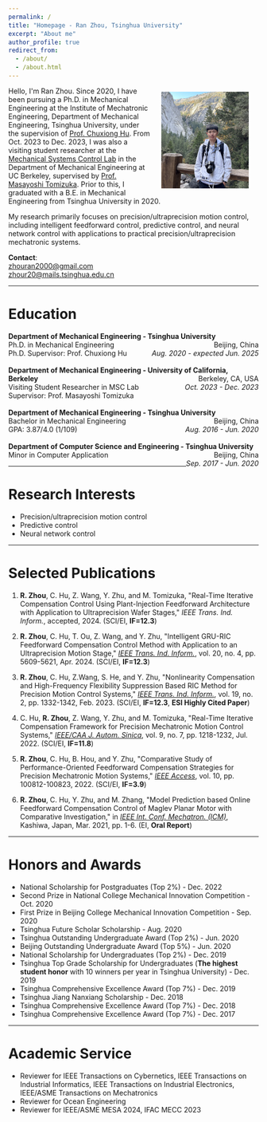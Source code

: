 ```yaml
---
permalink: /
title: "Homepage - Ran Zhou, Tsinghua University"
excerpt: "About me"
author_profile: true
redirect_from: 
  - /about/
  - /about.html
---
```


<p style="width:100%;">
  <img src="/images/Ran-Life.jpg" align="right" width="35%" alt="Life Photo of Ran" hspace="20" vspace="10">
</p>

Hello, I'm Ran Zhou. Since 2020, I have been pursuing a Ph.D. in Mechanical Engineering at the Institute of Mechatronic Engineering, Department of Mechanical Engineering, Tsinghua University, under the supervision of [Prof. Chuxiong Hu](https://www.me.tsinghua.edu.cn/en/info/1049/1315.htm). From Oct. 2023 to Dec. 2023, I was also a visiting student researcher at the [Mechanical Systems Control Lab](https://msc.berkeley.edu/) in the Department of Mechanical Engineering at UC Berkeley, supervised by [Prof. Masayoshi Tomizuka](https://me.berkeley.edu/people/masayoshi-tomizuka/). Prior to this, I graduated with a B.E. in Mechanical Engineering from Tsinghua University in 2020.

My research primarily focuses on precision/ultraprecision motion control, including intelligent feedforward control, predictive control, and neural network control with applications to practical precision/ultraprecision mechatronic systems.

**Contact**:  
[zhouran2000@gmail.com](mailto:zhouran2000@gmail.com)  
[zhour20@mails.tsinghua.edu.cn](mailto:zhour20@mails.tsinghua.edu.cn)

------

Education
======
<div class="education-entry">
  <strong>Department of Mechanical Engineering - Tsinghua University</strong>
  <span style="float: right;">Beijing, China</span><br>
  Ph.D. in Mechanical Engineering
  <span style="float: right; clear: right;"><em>Aug. 2020 - expected Jun. 2025</em></span><br>
  Ph.D. Supervisor: Prof. Chuxiong Hu
</div><br>

<div class="education-entry">
  <strong>Department of Mechanical Engineering - University of California, Berkeley</strong>
  <span style="float: right;">Berkeley, CA, USA</span><br>
  Visiting Student Researcher in MSC Lab
  <span style="float: right; clear: right;"><em>Oct. 2023 - Dec. 2023</em></span><br>
  Supervisor: Prof. Masayoshi Tomizuka
</div><br>

<div class="education-entry">
  <strong>Department of Mechanical Engineering - Tsinghua University</strong>
  <span style="float: right;">Beijing, China</span><br>
  Bachelor in Mechanical Engineering
  <span style="float: right; clear: right;"><em>Aug. 2016 - Jun. 2020</em></span><br>
  GPA: 3.87/4.0 (1/109)
</div><br>

<div class="education-entry">
  <strong>Department of Computer Science and Engineering - Tsinghua University</strong>
  <span style="float: right;">Beijing, China</span><br>
  Minor in Computer Application
  <span style="float: right; clear: right;"><em>Sep. 2017 - Jun. 2020</em></span><br>
</div>

------

Research Interests
======
- Precision/ultraprecision motion control
- Predictive control
- Neural network control

------

Selected Publications
=====
1. **R. Zhou**, C. Hu, Z. Wang, Y. Zhu, and M. Tomizuka, "Real-Time Iterative Compensation Control Using Plant-Injection Feedforward Architecture with Application to Ultraprecision Wafer Stages," *IEEE Trans. Ind. Inform.*, accepted, 2024. (SCI/EI, **IF=12.3**)

1. **R. Zhou**, C. Hu, T. Ou, Z. Wang, and Y. Zhu, "Intelligent GRU-RIC Feedforward Compensation Control Method with Application to an Ultraprecision Motion Stage," [*IEEE Trans. Ind. Inform.*](https://ieeexplore.ieee.org/document/10350005), vol. 20, no. 4, pp. 5609-5621, Apr. 2024. (SCI/EI, **IF=12.3**)

1. **R. Zhou**, C. Hu, Z.Wang, S. He, and Y. Zhu, "Nonlinearity Compensation and High-Frequency Flexibility Suppression Based RIC Method for Precision Motion Control Systems," [*IEEE Trans. Ind. Inform.*](https://ieeexplore.ieee.org/document/9735319), vol. 19, no. 2, pp. 1332-1342, Feb. 2023. (SCI/EI, **IF=12.3**, **ESI Highly Cited Paper**)

1. C. Hu, **R. Zhou**, Z. Wang, Y. Zhu, and M. Tomizuka, "Real-Time Iterative Compensation Framework for Precision Mechatronic Motion Control Systems," [*IEEE/CAA J. Autom. Sinica*](https://ieeexplore.ieee.org/abstract/document/9812529), vol. 9, no. 7, pp. 1218-1232, Jul. 2022. (SCI/EI, **IF=11.8**)

1. **R. Zhou**, C. Hu, B. Hou, and Y. Zhu, "Comparative Study of Performance-Oriented Feedforward Compensation Strategies for Precision Mechatronic Motion Systems," [*IEEE Access*](https://ieeexplore.ieee.org/abstract/document/9893809), vol. 10, pp. 100812-100823, 2022. (SCI/EI, **IF=3.9**)

1. **R. Zhou**, C. Hu, Y. Zhu, and M. Zhang, "Model Prediction based Online Feedforward Compensation Control of Maglev Planar Motor with Comparative Investigation," in [*IEEE Int. Conf. Mechatron. (ICM)*](https://ieeexplore.ieee.org/abstract/document/9385613), Kashiwa, Japan, Mar. 2021, pp. 1-6. (EI, **Oral Report**)

------

Honors and Awards
=====
- National Scholarship for Postgraduates (Top 2%) - Dec. 2022
- Second Prize in National College Mechanical Innovation Competition - Oct. 2020
- First Prize in Beijing College Mechanical Innovation Competition - Sep. 2020
- Tsinghua Future Scholar Scholarship - Aug. 2020
- Tsinghua Outstanding Undergraduate Award (Top 2%) - Jun. 2020
- Beijing Outstanding Undergraduate Award (Top 5%) - Jun. 2020
- National Scholarship for Undergraduates (Top 2%) - Dec. 2019
- Tsinghua Top Grade Scholarship for Undergraduates (**The highest student honor** with 10 winners per year in Tsinghua University) - Dec. 2019
- Tsinghua Comprehensive Excellence Award (Top 7%) - Dec. 2019
- Tsinghua Jiang Nanxiang Scholarship - Dec. 2018
- Tsinghua Comprehensive Excellence Award (Top 7%) - Dec. 2018
- Tsinghua Comprehensive Excellence Award (Top 7%) - Dec. 2017

------

Academic Service
=====
- Reviewer for IEEE Transactions on Cybernetics, IEEE Transactions on Industrial Informatics, IEEE Transactions on Industrial Electronics, IEEE/ASME Transactions on Mechatronics
- Reviewer for Ocean Engineering
- Reviewer for IEEE/ASME MESA 2024, IFAC MECC 2023
